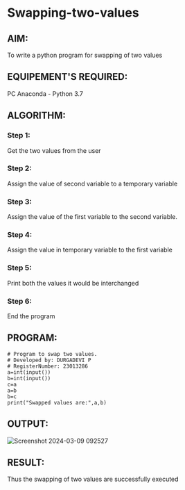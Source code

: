 # Swapping-two-values
## AIM:
To write a python program for swapping of two values
## EQUIPEMENT'S REQUIRED: 
PC
Anaconda - Python 3.7
## ALGORITHM: 
### Step 1:
Get the two values from the user
### Step 2: 
Assign the value of second variable to a temporary variable 
### Step 3: 
Assign the value of the first variable to the second variable.
### Step 4:  
Assign the value in temporary variable to the first variable
### Step 5: 
Print both the values it would be interchanged
### Step 6: 
End the program




## PROGRAM:
```
# Program to swap two values.
# Developed by: DURGADEVI P
# RegisterNumber: 23013286
a=int(input())
b=int(input())
c=a
a=b
b=c
print("Swapped values are:",a,b)
```

## OUTPUT:
![Screenshot 2024-03-09 092527](https://github.com/durgadevi22d/Swapping-two-values/assets/149987216/fe2a6c53-a5be-4ad1-9d14-81f91fbd2fc4)



## RESULT:
Thus the swapping of two values are successfully executed




